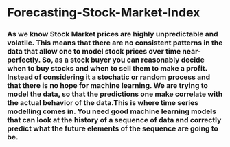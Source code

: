 # Forecasting-Stock-Market-Index

### As we know Stock Market prices are highly unpredictable and volatile. This means that there are no consistent patterns in the data that allow one to model stock prices over time near-perfectly. So, as a stock buyer you can reasonably decide when to buy stocks and when to sell them to make a profit. Instead of considering it a stochatic or random process and that there is no hope for machine learning. We are trying to model the data, so that the predictions one make correlate with the actual behavior of the data.This is where time series modelling comes in. You need good machine learning models that can look at the history of a sequence of data and correctly predict what the future elements of the sequence are going to be.
